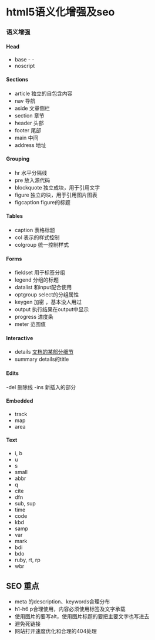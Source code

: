 # html5语义化增强及seo

### 语义增强

#### Head

- base
    -<base href="http://www.w3school.com.cn/i/" />
    -<base target="_blank" />
- noscript
    
#### Sections

- article   独立的自包含内容
- nav   导航
- aside   文章侧栏
- section   章节
- header   头部
- footer   尾部
- main  中间
- address  地址

#### Grouping

- hr  水平分隔线
- pre   放入源代码
- blockquote   独立成块，用于引用文字
- figure   独立的块，用于引用图片图表
- figcaption   figure的标题

#### Tables

- caption   表格标题
- col   表示的样式控制
- colgroup   统一控制样式

#### Forms

- fieldset   用于标签分组
- legend   分组的标题
- datalist   和input配合使用
- optgroup   select的分组属性
- keygen   加密 ，基本没人用过
- output   执行结果在output中显示
- progress   进度条
- meter   范围值

#### Interactive

- details   <a href="http://www.w3school.com.cn/tiy/t.asp?f=html5_details">文档的某部分细节</a>
- summary   details的title

#### Edits

-del   删除线
-ins   新插入的部分

#### Embedded

- track
- map
- area

#### Text

- i, b
- u
- s
- small
- abbr
- q
- cite
- dfn
- sub, sup
- time
- code
- kbd
- samp
- var
- mark
- bdi
- bdo
- ruby, rt, rp
- wbr

## SEO 重点

- meta 的description、keywords合理分布
- h1-h6 p合理使用，内容必须使用标签及文字承载
- 使用图片的要写alt，使用图片标题的要把主要文字也写进去
- 避免死链接
- 网站打开速度优化和合理的404处理